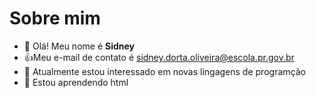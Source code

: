 # Sobre mim
- 👋 Olá! Meu nome é **Sidney** 
- 👍Meu e-mail de contato é sidney.dorta.oliveira@escola.pr.gov.br
- 🌱 Atualmente estou interessado em novas lingagens de programção      
- 💞️  Estou aprendendo html


